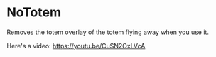 # NoTotem

Removes the totem overlay of the totem flying away when you use it.

Here's a video: https://youtu.be/CuSN2OxLVcA